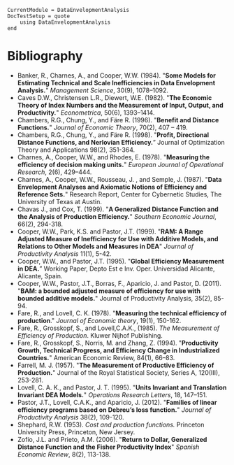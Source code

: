 ```@meta
CurrentModule = DataEnvelopmentAnalysis
DocTestSetup = quote
    using DataEnvelopmentAnalysis
end
```

# Bibliography

- Banker, R., Charnes, A., and Cooper, W.W. (1984). "**Some Models for Estimating Technical and Scale Inefficiencies in Data Envelopment Analysis.**" *Management Science*, 30(9), 1078–1092.
- Caves D.W., Christensen L.R., Diewert, W.E. (1982). "**The Economic Theory of Index Numbers and the Measurement of Input, Output, and Productivity.**" *Econometrica*, 50(6), 1393–1414.
- Chambers, R.G., Chung, Y., and Färe R. (1996). "**Benefit and Distance Functions.**" *Journal of Economic Theory*, 70(2), 407 – 419.
- Chambers, R.G., Chung, Y., and Färe R. (1998). "**Profit, Directional Distance Functions, and Nerlovian Efficiency.**” Journal of Optimization Theory and Applications 98(2), 351-364.
- Charnes, A., Cooper, W.W., and Rhodes, E. (1978). "**Measuring the efficiency of decision making units.**" *European Journal of Operational Research*, 2(6), 429–444.
- Charnes, A., Cooper, W.W., Rousseau, J. , and Semple, J. (1987). "**Data Envelopment Analyses and Axiomatic Notions of Efficiency and Reference Sets.**" Research Report, Center for Cybernetic Studies, The University of Texas at Austin.
- Chavas J., and Cox, T. (1999). "**A Generalized Distance Function and the Analysis of Production Efficiency.**" *Southern Economic Journal*, 66(2), 294-318.
- Cooper, W.W., Park, K.S. and Pastor, J.T. (1999). "**RAM: A Range Adjusted Measure of Inefficiency for Use with Additive Models, and Relations to Other Models and Measures in DEA**" *Journal of Productivity Analysis* 11(1), 5-42. 
- Cooper, W.W., and Pastor, J.T. (1995). "**Global Efficiency Measurement in DEA.**” Working Paper, Depto Est e Inv. Oper. Universidad Alicante, Alicante, Spain.
- Cooper, W.W., Pastor, J.T., Borras, F., Aparicio, J. and Pastor, D. (2011). "**BAM: a bounded adjusted measure of efficiency for use with bounded additive models.**" Journal of Productivity Analysis, 35(2), 85-94.
- Fare, R., and Lovell, C. K. (1978). "**Measuring the technical efficiency of production**." *Journal of Economic theory*, 19(1), 150-162.
- Fare, R., Grosskopf, S., and Lovell,C.A.K., (1985). *The Measurement of Efficiency of Production*. Kluwer Nijhof Publishing.
- Fare, R., Grosskopf, S., Norris, M. and Zhang, Z. (1994). "**Productivity Growth, Technical Progress, and Efficiency Change in Industrialized Countries.**" American Economic Review, 84(1), 66–83.
- Farrell, M. J. (1957). "**The Measurement of Productive Efficiency of Production.**" Journal of the Royal Statistical Society, Series A, 120(III), 253-281.
- Lovell, C. A. K., and Pastor, J. T. (1995). "**Units Invariant and Translation Invariant DEA Models.**" *Operations Research Letters*, 18, 147–151.
- Pastor, J.T., Lovell, C.A.K., and Aparicio, J. (2012). "**Families of linear efficiency programs based on Debreu’s loss function.**" *Journal of Productivity Analysis* 38(2), 109-120.
- Shephard, R.W. (1953). *Cost and production functions.* Princeton University Press, Princeton, New Jersey.
- Zofío, J.L. and Prieto, A.M. (2006). "**Return to Dollar, Generalized Distance Function and the Fisher Productivity Index**" *Spanish Economic Review*, 8(2), 113-138.
